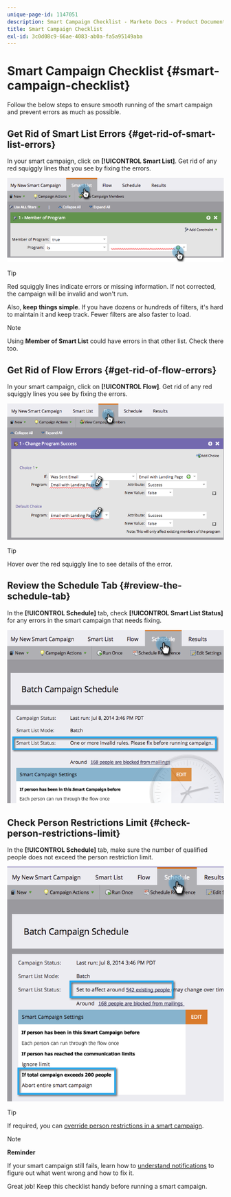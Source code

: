 ```yaml
---
unique-page-id: 1147051
description: Smart Campaign Checklist - Marketo Docs - Product Documentation
title: Smart Campaign Checklist
exl-id: 3c0d08c9-66ae-4083-ab0a-fa5a95149aba
---
```

# Smart Campaign Checklist {#smart-campaign-checklist}

Follow the below steps to ensure smooth running of the smart campaign and prevent errors as much as possible.

## Get Rid of Smart List Errors {#get-rid-of-smart-list-errors}

   In your smart campaign, click on **[!UICONTROL Smart List]**. Get rid of any red squiggly lines that you see by fixing the errors.

   ![](assets/image2014-9-22-16-3a9-3a13.png)

   >[!TIP]
   >
   >Red squiggly lines indicate errors or missing information. If not corrected, the campaign will be invalid and won't run.
   >
   >Also, **keep things simple**. If you have dozens or hundreds of filters, it's hard to maintain it and keep track. Fewer filters are also faster to load.

   >[!NOTE]
   >
   >Using **Member of Smart List** could have errors in that other list. Check there too.

## Get Rid of Flow Errors {#get-rid-of-flow-errors}

In your smart campaign, click on **[!UICONTROL Flow]**. Get rid of any red squiggly lines you see by fixing the errors.

   ![](assets/image2014-9-22-16-3a10-3a49.png)

   >[!TIP]
   >
   >Hover over the red squiggly line to see details of the error.

## Review the Schedule Tab {#review-the-schedule-tab}

In the **[!UICONTROL Schedule]** tab, check **[!UICONTROL Smart List Status]** for any errors in the smart campaign that needs fixing.

   ![](assets/three.png)

## Check Person Restrictions Limit {#check-person-restrictions-limit}

In the **[!UICONTROL Schedule]** tab, make sure the number of qualified people does not exceed the person restriction limit.

   ![](assets/four.png)

   >[!TIP]
   >
   >If required, you can  [override person restrictions in a smart campaign](/help/marketo/product-docs/core-marketo-concepts/smart-campaigns/using-smart-campaigns/override-person-restrictions-in-a-smart-campaign.md).

>[!NOTE]
>
>**Reminder**
>
>If your smart campaign still fails, learn how to [understand notifications](/help/marketo/product-docs/core-marketo-concepts/miscellaneous/understanding-notifications.md) to figure out what went wrong and how to fix it.

Great job! Keep this checklist handy before running a smart campaign.
